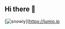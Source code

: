 ## Hi there 👋
[<img src="https://shai.lumio.jp/svg/snowiy.svg?c=nihon" alt="snowiy">](https://lumio.jp

